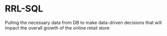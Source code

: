 # RRL-SQL
Pulling the necessary data from DB to make data-driven decisions that will impact the overall growth of the online retail store

